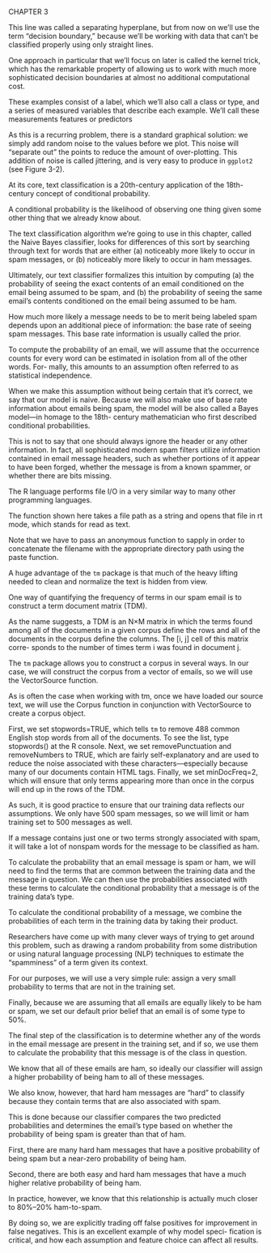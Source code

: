 CHAPTER 3

This line was called a separating hyperplane, but from now on we’ll use the term “decision boundary,” because we’ll be working with data that can’t be classified properly using only straight lines.

One approach in particular that we’ll focus on later is called the kernel trick, which has the remarkable property of allowing us to work with much more sophisticated decision boundaries at almost no additional computational cost.

These examples consist of a label, which we’ll also call a class or type, and a series of measured variables that describe each example. We’ll call these measurements features or predictors

As this is a recurring problem, there is a standard graphical solution: we simply add random noise to the values before we plot. This noise will “separate out” the points to reduce the amount of over-plotting. This addition of noise is called jittering, and is very easy to produce in `ggplot2` (see Figure 3-2).

At its core, text classification is a 20th-century application of the 18th-century concept of conditional probability.

A conditional probability is the likelihood of observing one thing given some other thing that we already know about.

The text classification algorithm we’re going to use in this chapter, called the Naive Bayes classifier, looks for differences of this sort by searching through text for words that are either (a) noticeably more likely to occur in spam messages, or (b) noticeably more likely to occur in ham messages.

Ultimately, our text classifier formalizes this intuition by computing (a) the probability of seeing the exact contents of an email conditioned on the email being assumed to be spam, and (b) the probability of seeing the same email’s contents conditioned on the email being assumed to be ham.

How much more likely a message needs to be to merit being labeled spam depends upon an additional piece of information: the base rate of seeing spam messages. This base rate information is usually called the prior.

To compute the probability of an email, we will assume that the occurrence counts for every word can be estimated in isolation from all of the other words. For- mally, this amounts to an assumption often referred to as statistical independence.

When we make this assumption without being certain that it’s correct, we say that our model is naive. Because we will also make use of base rate information about emails being spam, the model will be also called a Bayes model—in homage to the 18th- century mathematician who first described conditional probabilities.

This is not to say that one should always ignore the header or any other information. In fact, all sophisticated modern spam filters utilize information contained in email message headers, such as whether portions of it appear to have been forged, whether the message is from a known spammer, or whether there are bits missing.

The R language performs file I/O in a very similar way to many other programming languages.

The function shown here takes a file path as a string and opens that file in rt mode, which stands for read as text.

Note that we have to pass an anonymous function to sapply in order to concatenate the filename with the appropriate directory path using the paste function.

A huge advantage of the `tm` package is that much of the heavy lifting needed to clean and normalize the text is hidden from view.

One way of quantifying the frequency of terms in our spam email is to construct a term document matrix (TDM).

As the name suggests, a TDM is an N×M matrix in which the terms found among all of the documents in a given corpus define the rows and all of the documents in the corpus define the columns. The [i, j] cell of this matrix corre- sponds to the number of times term i was found in document j.

The `tm` package allows you to construct a corpus in several ways. In our case, we will construct the corpus from a vector of emails, so we will use the VectorSource function.

As is often the case when working with tm, once we have loaded our source text, we will use the Corpus function in conjunction with VectorSource to create a corpus object.

First, we set stopwords=TRUE, which tells `tm` to remove 488 common English stop words from all of the documents. To see the list, type stopwords() at the R console. Next, we set removePunctuation and removeNumbers to TRUE, which are fairly self-explanatory and are used to reduce the noise associated with these characters—especially because many of our documents contain HTML tags. Finally, we set minDocFreq=2, which will ensure that only terms appearing more than once in the corpus will end up in the rows of the TDM.

As such, it is good practice to ensure that our training data reflects our assumptions. We only have 500 spam messages, so we will limit or ham training set to 500 messages as well.

If a message contains just one or two terms strongly associated with spam, it will take a lot of nonspam words for the message to be classified as ham.

To calculate the probability that an email message is spam or ham, we will need to find the terms that are common between the training data and the message in question. We can then use the probabilities associated with these terms to calculate the conditional probability that a message is of the training data’s type.

To calculate the conditional probability of a message, we combine the probabilities of each term in the training data by taking their product.

Researchers have come up with many clever ways of trying to get around this problem, such as drawing a random probability from some distribution or using natural language processing (NLP) techniques to estimate the “spamminess” of a term given its context.

For our purposes, we will use a very simple rule: assign a very small probability to terms that are not in the training set.

Finally, because we are assuming that all emails are equally likely to be ham or spam, we set our default prior belief that an email is of some type to 50%.

The final step of the classification is to determine whether any of the words in the email message are present in the training set, and if so, we use them to calculate the probability that this message is of the class in question.

We know that all of these emails are ham, so ideally our classifier will assign a higher probability of being ham to all of these messages.

We also know, however, that hard ham messages are “hard” to classify because they contain terms that are also associated with spam.

This is done because our classifier compares the two predicted probabilities and determines the email’s type based on whether the probability of being spam is greater than that of ham.

First, there are many hard ham messages that have a positive probability of being spam but a near-zero probability of being ham.

Second, there are both easy and hard ham messages that have a much higher relative probability of being ham.

In practice, however, we know that this relationship is actually much closer to 80%–20% ham-to-spam.

By doing so, we are explicitly trading off false positives for improvement in false negatives. This is an excellent example of why model speci- fication is critical, and how each assumption and feature choice can affect all results.

